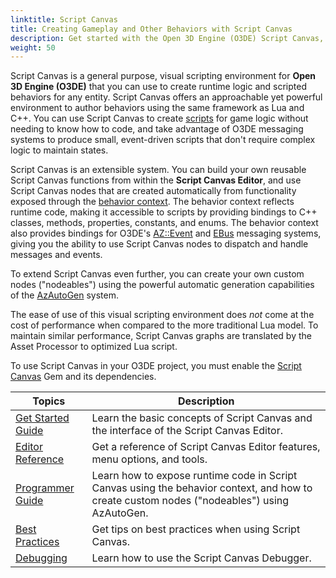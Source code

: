```yaml
---
linktitle: Script Canvas
title: Creating Gameplay and Other Behaviors with Script Canvas
description: Get started with the Open 3D Engine (O3DE) Script Canvas, a visual scripting environment to implement runtime logic and scripted behaviors without writing code.
weight: 50
---
```


Script Canvas is a general purpose, visual scripting environment for **Open 3D Engine (O3DE)** that you can use to create runtime logic and scripted behaviors for any entity. Script Canvas offers an approachable yet powerful environment to author behaviors using the same framework as Lua and C++. You can use Script Canvas to create [scripts](/docs/user-guide/appendix/glossary#scripts) for game logic without needing to know how to code, and take advantage of O3DE messaging systems to produce small, event-driven scripts that don't require complex logic to maintain states.

Script Canvas is an extensible system. You can build your own reusable Script Canvas functions from within the **Script Canvas Editor**, and use Script Canvas nodes that are created automatically from functionality exposed through the [behavior context](/docs/user-guide/appendix/glossary#behavior-context). The behavior context reflects runtime code, making it accessible to scripts by providing bindings to C++ classes, methods, properties, constants, and enums. The behavior context also provides bindings for O3DE's [AZ::Event](/docs/user-guide/programming/az-event) and [EBus](/docs/user-guide/appendix/glossary#ebus) messaging systems, giving you the ability to use Script Canvas nodes to dispatch and handle messages and events.

To extend Script Canvas even further, you can create your own custom nodes ("nodeables") using the powerful automatic generation capabilities of the [AzAutoGen](/docs/user-guide/programming/autogen) system.

The ease of use of this visual scripting environment does _not_ come at the cost of performance when compared to the more traditional Lua model. To maintain similar performance, Script Canvas graphs are translated by the Asset Processor to optimized Lua script.

To use Script Canvas in your O3DE project, you must enable the [Script Canvas](/docs/user-guide/gems/reference/script/script-canvas) Gem and its dependencies.

| Topics | Description |
| --- | --- |
| [Get Started Guide](get-started/) | Learn the basic concepts of Script Canvas and the interface of the Script Canvas Editor. |
| [Editor Reference](editor-reference/) | Get a reference of Script Canvas Editor features, menu options, and tools. |
| [Programmer Guide](programmer-guide/) | Learn how to expose runtime code in Script Canvas using the behavior context, and how to create custom nodes ("nodeables") using AzAutoGen. |
| [Best Practices](best-practices) | Get tips on best practices when using Script Canvas. |
| [Debugging](debugging) | Learn how to use the Script Canvas Debugger. |

